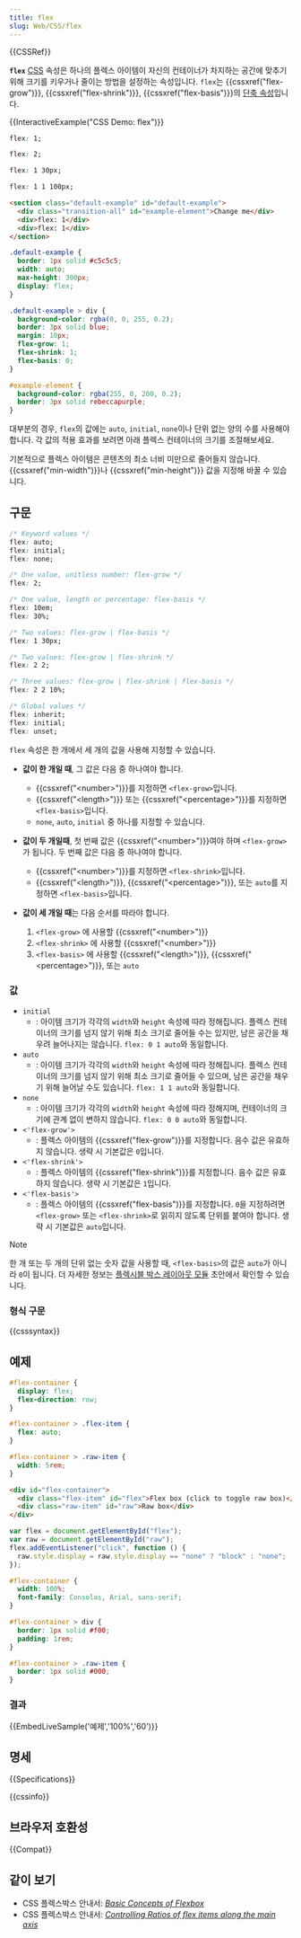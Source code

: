 ```yaml
---
title: flex
slug: Web/CSS/flex
---
```


{{CSSRef}}

**`flex`** [CSS](/ko/docs/Web/CSS) 속성은 하나의 플렉스 아이템이 자신의 컨테이너가 차지하는 공간에 맞추기 위해 크기를 키우거나 줄이는 방법을 설정하는 속성입니다. `flex`는 {{cssxref("flex-grow")}}, {{cssxref("flex-shrink")}}, {{cssxref("flex-basis")}}의 [단축 속성](/ko/docs/Web/CSS/CSS_cascade/Shorthand_properties)입니다.

{{InteractiveExample("CSS Demo: flex")}}

```css interactive-example-choice
flex: 1;
```

```css interactive-example-choice
flex: 2;
```

```css interactive-example-choice
flex: 1 30px;
```

```css interactive-example-choice
flex: 1 1 100px;
```

```html interactive-example
<section class="default-example" id="default-example">
  <div class="transition-all" id="example-element">Change me</div>
  <div>flex: 1</div>
  <div>flex: 1</div>
</section>
```

```css interactive-example
.default-example {
  border: 1px solid #c5c5c5;
  width: auto;
  max-height: 300px;
  display: flex;
}

.default-example > div {
  background-color: rgba(0, 0, 255, 0.2);
  border: 3px solid blue;
  margin: 10px;
  flex-grow: 1;
  flex-shrink: 1;
  flex-basis: 0;
}

#example-element {
  background-color: rgba(255, 0, 200, 0.2);
  border: 3px solid rebeccapurple;
}
```

대부분의 경우, `flex`의 값에는 `auto`, `initial`, `none`이나 단위 없는 양의 수를 사용해야 합니다. 각 값의 적용 효과를 보려면 아래 플렉스 컨테이너의 크기를 조절해보세요.

기본적으로 플렉스 아이템은 콘텐츠의 최소 너비 미만으로 줄어들지 않습니다. {{cssxref("min-width")}}나 {{cssxref("min-height")}} 값을 지정해 바꿀 수 있습니다.

## 구문

```css
/* Keyword values */
flex: auto;
flex: initial;
flex: none;

/* One value, unitless number: flex-grow */
flex: 2;

/* One value, length or percentage: flex-basis */
flex: 10em;
flex: 30%;

/* Two values: flex-grow | flex-basis */
flex: 1 30px;

/* Two values: flex-grow | flex-shrink */
flex: 2 2;

/* Three values: flex-grow | flex-shrink | flex-basis */
flex: 2 2 10%;

/* Global values */
flex: inherit;
flex: initial;
flex: unset;
```

`flex` 속성은 한 개에서 세 개의 값을 사용해 지정할 수 있습니다.

- **값이 한 개일 때**, 그 값은 다음 중 하나여야 합니다.

  - {{cssxref("&lt;number&gt;")}}를 지정하면 `<flex-grow>`입니다.
  - {{cssxref("&lt;length&gt;")}} 또는 {{cssxref("&lt;percentage&gt;")}}를 지정하면 `<flex-basis>`입니다.
  - `none`, `auto`, `initial` 중 하나를 지정할 수 있습니다.

- **값이 두 개일때**, 첫 번째 값은 {{cssxref("&lt;number&gt;")}}여야 하며 `<flex-grow>`가 됩니다. 두 번째 값은 다음 중 하나여야 합니다.

  - {{cssxref("&lt;number&gt;")}}를 지정하면 `<flex-shrink>`입니다.
  - {{cssxref("&lt;length&gt;")}}, {{cssxref("&lt;percentage&gt;")}}, 또는 `auto`를 지정하면 `<flex-basis>`입니다.

- **값이 세 개일 때**는 다음 순서를 따라야 합니다.

  1. `<flex-grow>` 에 사용할 {{cssxref("&lt;number&gt;")}}
  2. `<flex-shrink>` 에 사용할 {{cssxref("&lt;number&gt;")}}
  3. `<flex-basis>` 에 사용할 {{cssxref("&lt;length&gt;")}}, {{cssxref("&lt;percentage&gt;")}}, 또는 `auto`

### 값

- `initial`
  - : 아이템 크기가 각각의 `width`와 `height` 속성에 따라 정해집니다. 플렉스 컨테이너의 크기를 넘지 않기 위해 최소 크기로 줄어들 수는 있지만, 남은 공간을 채우려 늘어나지는 않습니다. `flex: 0 1 auto`와 동일합니다.
- `auto`
  - : 아이템 크기가 각각의 `width`와 `height` 속성에 따라 정해집니다. 플렉스 컨테이너의 크기를 넘지 않기 위해 최소 크기로 줄어들 수 있으며, 남은 공간을 채우기 위해 늘어날 수도 있습니다. `flex: 1 1 auto`와 동일합니다.
- `none`
  - : 아이템 크기가 각각의 `width`와 `height` 속성에 따라 정해지며, 컨테이너의 크기에 관계 없이 변하지 않습니다. `flex: 0 0 auto`와 동일합니다.
- `<'flex-grow'>`
  - : 플렉스 아이템의 {{cssxref("flex-grow")}}를 지정합니다. 음수 값은 유효하지 않습니다. 생략 시 기본값은 `0`입니다.
- `<'flex-shrink'>`
  - : 플렉스 아이템의 {{cssxref("flex-shrink")}}를 지정합니다. 음수 값은 유효하지 않습니다. 생략 시 기본값은 `1`입니다.
- `<'flex-basis'>`
  - : 플렉스 아이템의 {{cssxref("flex-basis")}}를 지정합니다. `0`을 지정하려면 `<flex-grow>` 또는 `<flex-shrink>`로 읽히지 않도록 단위를 붙여야 합니다. 생략 시 기본값은 `auto`입니다.

> [!NOTE]
> 한 개 또는 두 개의 단위 없는 숫자 값을 사용할 때, `<flex-basis>`의 값은 `auto`가 아니라 `0`이 됩니다. 더 자세한 정보는 [플렉시블 박스 레이아웃 모듈](https://drafts.csswg.org/css-flexbox/#flex-common) 초안에서 확인할 수 있습니다.

### 형식 구문

{{csssyntax}}

## 예제

```css
#flex-container {
  display: flex;
  flex-direction: row;
}

#flex-container > .flex-item {
  flex: auto;
}

#flex-container > .raw-item {
  width: 5rem;
}
```

```html
<div id="flex-container">
  <div class="flex-item" id="flex">Flex box (click to toggle raw box)</div>
  <div class="raw-item" id="raw">Raw box</div>
</div>
```

```js hidden
var flex = document.getElementById("flex");
var raw = document.getElementById("raw");
flex.addEventListener("click", function () {
  raw.style.display = raw.style.display == "none" ? "block" : "none";
});
```

```css hidden
#flex-container {
  width: 100%;
  font-family: Consolas, Arial, sans-serif;
}

#flex-container > div {
  border: 1px solid #f00;
  padding: 1rem;
}

#flex-container > .raw-item {
  border: 1px solid #000;
}
```

### 결과

{{EmbedLiveSample('예제','100%','60')}}

## 명세

{{Specifications}}

{{cssinfo}}

## 브라우저 호환성

{{Compat}}

## 같이 보기

- CSS 플렉스박스 안내서: _[Basic Concepts of Flexbox](/ko/docs/Web/CSS/CSS_flexible_box_layout/Basic_concepts_of_flexbox)_
- CSS 플렉스박스 안내서: _[Controlling Ratios of flex items along the main axis](/ko/docs/Web/CSS/CSS_flexible_box_layout/Controlling_ratios_of_flex_items_along_the_main_axis)_
